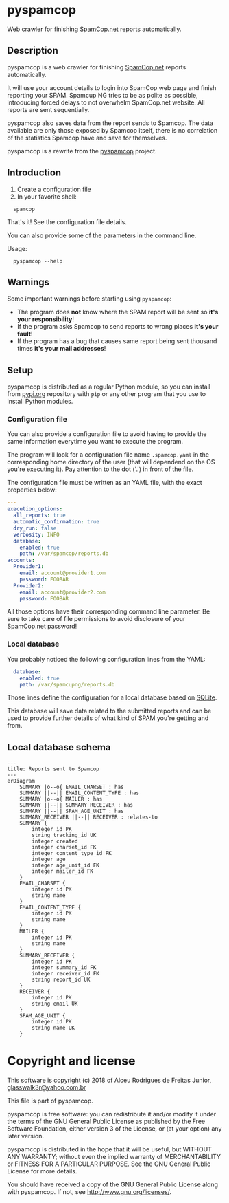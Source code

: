 # pyspamcop

Web crawler for finishing [SpamCop.net](https://spamcop.net) reports
automatically.

## Description

pyspamcop is a web crawler for finishing
[SpamCop.net](https://www.spamcop.net/) reports automatically.

It will use your account details to login into SpamCop web page and finish
reporting your SPAM. Spamcup NG tries to be as polite as possible, introducing
forced delays to not overwhelm SpamCop.net website. All reports are sent
sequentially.

pyspamcop also saves data from the report sends to Spamcop. The data
available are only those exposed by Spamcop itself, there is no correlation of
the statistics Spamcop have and save for themselves.

pyspamcop is a rewrite from the
[pyspamcop](https://github.com/glasswalk3r/pyspamcop) project.

## Introduction

1. Create a configuration file
1. In your favorite shell:

```
  spamcop
```

That's it! See the configuration file details.

You can also provide some of the parameters in the command line.

Usage:

```
  pyspamcop --help
```

## Warnings

Some important warnings before starting using `pyspamcop`:

- The program does **not** know where the SPAM report will be sent so **it's
your responsibility**!
- If the program asks Spamcop to send reports to wrong places **it's your
fault**!
- If the program has a bug that causes same report being sent thousand times
**it's your mail addresses**!

## Setup

pyspamcop is distributed as a regular Python module, so you can install from
[pypi.org](https://pypi.org) repository with `pip` or any other program that
you use to install Python modules.

### Configuration file

You can also provide a configuration file to avoid having to provide the same
information everytime you want to execute the program.

The program will look for a configuration file name `.spamcop.yaml` in the
corresponding home directory of the user (that will dependend on the OS you're
executing it). Pay attention to the dot ('.') in front of the file.

The configuration file must be written as an YAML file, with the exact
properties below:

```YAML
---
execution_options:
  all_reports: true
  automatic_confirmation: true
  dry_run: false
  verbosity: INFO
  database:
    enabled: true
    path: /var/spamcop/reports.db
accounts:
  Provider1:
    email: account@provider1.com
    password: FOOBAR
  Provider2:
    email: account@provider2.com
    password: FOOBAR
```
All those options have their corresponding command line parameter. Be sure to
take care of file permissions to avoid disclosure of your SpamCop.net password!

### Local database

You probably noticed the following configuration lines from the YAML:

```YAML
  database:
    enabled: true
    path: /var/spamcupng/reports.db
```

Those lines define the configuration for a local database based on
[SQLite](https://sqlite.org/).

This database will save data related to the submitted reports and can be used
to provide further details of what kind of SPAM you're getting and from.

## Local database schema

```mermaid
---
title: Reports sent to Spamcop
---
erDiagram
    SUMMARY |o--o{ EMAIL_CHARSET : has
    SUMMARY ||--|| EMAIL_CONTENT_TYPE : has
    SUMMARY |o--o{ MAILER : has
    SUMMARY ||--|| SUMMARY_RECEIVER : has
    SUMMARY ||--|| SPAM_AGE_UNIT : has
    SUMMARY_RECEIVER ||--|| RECEIVER : relates-to
    SUMMARY {
        integer id PK
        string tracking_id UK
        integer created
        integer charset_id FK
        integer content_type_id FK
        integer age
        integer age_unit_id FK
        integer mailer_id FK
    }
    EMAIL_CHARSET {
        integer id PK
        string name
    }
    EMAIL_CONTENT_TYPE {
        integer id PK
        string name
    }
    MAILER {
        integer id PK
        string name
    }
    SUMMARY_RECEIVER {
        integer id PK
        integer summary_id FK
        integer receiver_id FK
        string report_id UK
    }
    RECEIVER {
        integer id PK
        string email UK
    }
    SPAM_AGE_UNIT {
        integer id PK
        string name UK
    }
```

# Copyright and license

This software is copyright (c) 2018 of Alceu Rodrigues de Freitas Junior,
<glasswalk3r@yahoo.com.br>

This file is part of pyspamcop.

pyspamcop is free software: you can redistribute it and/or modify
it under the terms of the GNU General Public License as published by
the Free Software Foundation, either version 3 of the License, or
(at your option) any later version.

pyspamcop is distributed in the hope that it will be useful,
but WITHOUT ANY WARRANTY; without even the implied warranty of
MERCHANTABILITY or FITNESS FOR A PARTICULAR PURPOSE. See the
GNU General Public License for more details.

You should have received a copy of the GNU General Public License
along with pyspamcop. If not, see http://www.gnu.org/licenses/.
